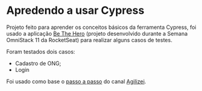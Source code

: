 # Apredendo a usar Cypress

Projeto feito para aprender os conceitos básicos da ferramenta Cypress, foi usado a aplicação [Be The Hero](https://github.com/samlucax/be-the-hero) (projeto desenvolvido durante a Semana OmniStack 11 da RocketSeat) para realizar alguns casos de testes.

Foram testados dois casos:
- Cadastro de ONG;
- Login

Foi usado como base o [passo a passo](https://www.youtube.com/watch?v=gTRMuWCp8mE) do canal [Agilizei](https://www.youtube.com/channel/UCI_m5uwJjfD7trqcwAB8E3w).